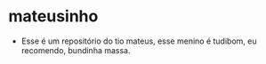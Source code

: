 # mateusinho

- Esse é um repositório do tio mateus, esse menino é tudibom, eu recomendo, bundinha massa.